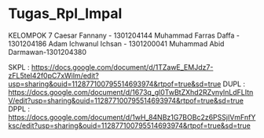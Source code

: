 # Tugas_Rpl_Impal
KELOMPOK 7 
Caesar Fannany - 1301204144
Muhammad Farras Daffa - 1301204186
Adam Ichwanul Ichsan - 1301200041
Muhammad Abid Darmawan-1301204380

SKPL : https://docs.google.com/document/d/1TZawE_EMJdz7-zFL5teI42f0pC7xWilm/edit?usp=sharing&ouid=112877100795514693974&rtpof=true&sd=true
DUPL : https://docs.google.com/document/d/1673q_gl0TwBtZXhd2RZvnylnLdFLItnV/edit?usp=sharing&ouid=112877100795514693974&rtpof=true&sd=true
DPPL : https://docs.google.com/document/d/1wH_84NBz1G7BOBc2z6PSSjIVmFnfYksc/edit?usp=sharing&ouid=112877100795514693974&rtpof=true&sd=true
